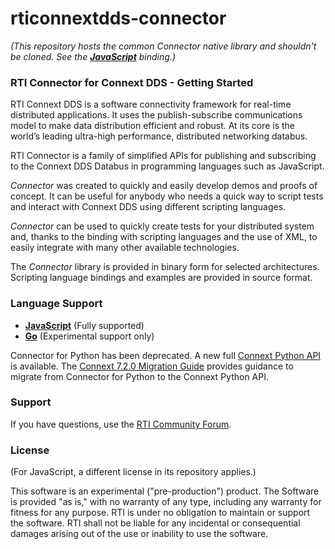 rticonnextdds-connector
=======

*(This repository hosts the common Connector native library and shouldn't be cloned.
See the 
**[JavaScript](https://github.com/rticommunity/rticonnextdds-connector-js)** binding.)*

### RTI Connector for Connext DDS - Getting Started
RTI Connext DDS is a software connectivity framework for real-time distributed applications. 
It uses the publish-subscribe communications model to make data distribution efficient and robust. 
At its core is the world’s leading ultra-high performance, distributed networking databus.

RTI Connector is a family of simplified APIs for publishing and subscribing to 
the Connext DDS Databus in programming languages such as JavaScript.

*Connector* was created to quickly and easily develop demos
and proofs of concept. It can be useful for anybody who needs
a quick way to script tests and interact with Connext DDS using different scripting languages.

*Connector* can be used to quickly create tests for your distributed system and, thanks
to the binding with scripting languages and the use of XML, to easily integrate
with many other available technologies.

The *Connector* library is provided in binary form for selected architectures.
Scripting language bindings and examples are provided in source format.

### Language Support

 * **[JavaScript](https://github.com/rticommunity/rticonnextdds-connector-js)** (Fully supported)
 * **[Go](https://github.com/rticommunity/rticonnextdds-connector-go)** (Experimental support only)

Connector for Python has been deprecated. A new full [Connext Python API](https://community.rti.com/static/documentation/connext-dds/current/doc/api/connext_dds/api_python/index.html) is available. The [Connext 7.2.0 Migration Guide](https://community.rti.com/static/documentation/connext-dds/7.2.0/doc/manuals/migration_guide/) provides guidance to migrate from Connector for Python to the Connext Python API.

### Support
If you have questions, use the [RTI Community Forum](https://community.rti.com/forums/technical-questions).

### License

(For JavaScript, a different license in its repository applies.)

This software is an experimental ("pre-production") product. The Software is provided "as is," with no warranty of any type, including any warranty for fitness for any purpose. RTI is under no obligation to maintain or support the software. RTI shall not be liable for any incidental or consequential damages arising out of the use or inability to use the software.
